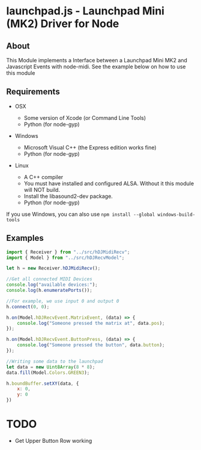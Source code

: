 # launchpad.js - Launchpad Mini (MK2) Driver for Node

## About
This Module implements a Interface between a Launchpad Mini MK2 and Javascript Events with node-midi. See the example below on how to use this module

## Requirements
- OSX
  - Some version of Xcode (or Command Line Tools)
  - Python (for node-gyp)

- Windows
    -   Microsoft Visual C++ (the Express edition works fine)
    -   Python (for node-gyp)

- Linux
    - A C++ compiler
    - You must have installed and configured ALSA. Without it this module will NOT build.
    - Install the libasound2-dev package.
    - Python (for node-gyp)

If you use Windows, you can also use ```npm install --global windows-build-tools```

## Examples
```javascript
import { Receiver } from "../src/hDJMidiRecv";
import { Model } from "../src/hDJRecvModel";

let h = new Receiver.hDJMidiRecv();

//Get all connected MIDI Devices
console.log("available devices:");
console.log(h.enumeratePorts());

//For example, we use input 0 and output 0
h.connect(0, 0);

h.on(Model.hDJRecvEvent.MatrixEvent, (data) => {
    console.log("Someone pressed the matrix at", data.pos);
});

h.on(Model.hDJRecvEvent.ButtonPress, (data) => {
    console.log("Someone pressed the button", data.button);
});

//Writing some data to the launchpad
let data = new Uint8Array(8 * 8);
data.fill(Model.Colors.GREEN3);

h.boundBuffer.setXY(data, {
    x: 0,
    y: 0
})
```

# TODO
- Get Upper Button Row working